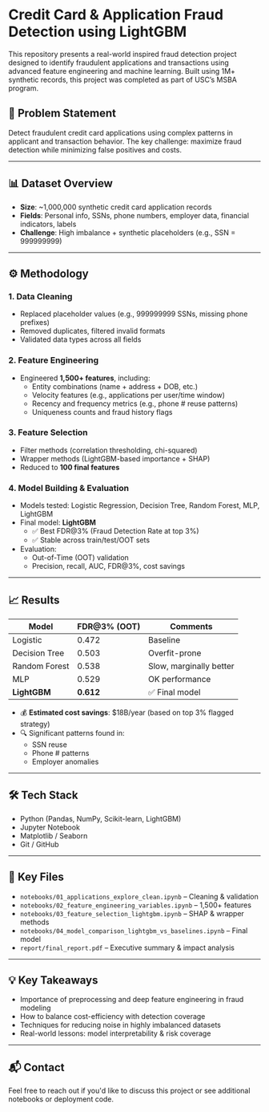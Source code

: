 # Credit Card & Application Fraud Detection using LightGBM

This repository presents a real-world inspired fraud detection project designed to identify fraudulent applications and transactions using advanced feature engineering and machine learning. Built using 1M+ synthetic records, this project was completed as part of USC’s MSBA program.

## 🧠 Problem Statement

Detect fraudulent credit card applications using complex patterns in applicant and transaction behavior. The key challenge: maximize fraud detection while minimizing false positives and costs.

---

## 📊 Dataset Overview

- **Size**: ~1,000,000 synthetic credit card application records
- **Fields**: Personal info, SSNs, phone numbers, employer data, financial indicators, labels
- **Challenge**: High imbalance + synthetic placeholders (e.g., SSN = 999999999)

---

## ⚙️ Methodology

### 1. Data Cleaning
- Replaced placeholder values (e.g., 999999999 SSNs, missing phone prefixes)
- Removed duplicates, filtered invalid formats
- Validated data types across all fields

### 2. Feature Engineering
- Engineered **1,500+ features**, including:
  - Entity combinations (name + address + DOB, etc.)
  - Velocity features (e.g., applications per user/time window)
  - Recency and frequency metrics (e.g., phone # reuse patterns)
  - Uniqueness counts and fraud history flags

### 3. Feature Selection
- Filter methods (correlation thresholding, chi-squared)
- Wrapper methods (LightGBM-based importance + SHAP)
- Reduced to **100 final features**

### 4. Model Building & Evaluation
- Models tested: Logistic Regression, Decision Tree, Random Forest, MLP, LightGBM
- Final model: **LightGBM**
  - ✅ Best FDR@3% (Fraud Detection Rate at top 3%)
  - ✅ Stable across train/test/OOT sets
- Evaluation:
  - Out-of-Time (OOT) validation
  - Precision, recall, AUC, FDR@3%, cost savings

---

## 📈 Results

| Model           | FDR@3% (OOT) | Comments                   |
|------------------|--------------|-----------------------------|
| Logistic         | 0.472        | Baseline                   |
| Decision Tree    | 0.503        | Overfit-prone              |
| Random Forest    | 0.538        | Slow, marginally better    |
| MLP              | 0.529        | OK performance             |
| **LightGBM**     | **0.612**    | ✅ Final model              |

- 💰 **Estimated cost savings**: $18B/year (based on top 3% flagged strategy)
- 🔍 Significant patterns found in:
  - SSN reuse
  - Phone # patterns
  - Employer anomalies

---

## 🛠️ Tech Stack

- Python (Pandas, NumPy, Scikit-learn, LightGBM)
- Jupyter Notebook
- Matplotlib / Seaborn
- Git / GitHub

---

## 📁 Key Files

- `notebooks/01_applications_explore_clean.ipynb` – Cleaning & validation
- `notebooks/02_feature_engineering_variables.ipynb` – 1,500+ features
- `notebooks/03_feature_selection_lightgbm.ipynb` – SHAP & wrapper methods
- `notebooks/04_model_comparison_lightgbm_vs_baselines.ipynb` – Final model
- `report/final_report.pdf` – Executive summary & impact analysis

---

## 💡 Key Takeaways

- Importance of preprocessing and deep feature engineering in fraud modeling
- How to balance cost-efficiency with detection coverage
- Techniques for reducing noise in highly imbalanced datasets
- Real-world lessons: model interpretability & risk coverage

---

## 📬 Contact

Feel free to reach out if you'd like to discuss this project or see additional notebooks or deployment code.
